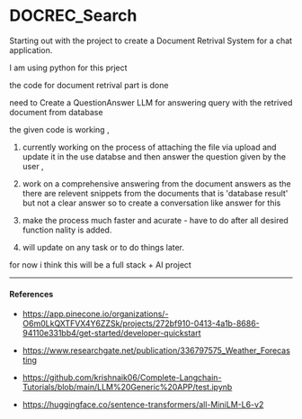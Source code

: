 # DOCREC_Search

Starting out with the project to create a Document Retrival System for a chat application.

I am using python for this prject

the code for document retrival part is done 

need to Create a QuestionAnswer LLM for answering query with the retrived document from database

the given code is working , 

1. currently working on the process of attaching the file via upload and update it in the use databse and then answer the question given by the user ,
2. work on a comprehensive answering from the document answers as the there are relevent snippets from the documents that is 'database result' but not a clear answer so to create a conversation like answer for this 

3. make the process much faster and acurate - have to do after all desired function nality is added.

4. will update on any task or to do things later.

for now i think this will be a full stack + AI project 

----------

####  References

- https://app.pinecone.io/organizations/-O6m0LkQXTFVX4Y6ZZSk/projects/272bf910-0413-4a1b-8686-94110e331bb4/get-started/developer-quickstart

- https://www.researchgate.net/publication/336797575_Weather_Forecasting

- https://github.com/krishnaik06/Complete-Langchain-Tutorials/blob/main/LLM%20Generic%20APP/test.ipynb

- https://huggingface.co/sentence-transformers/all-MiniLM-L6-v2
